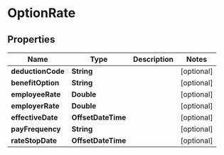 

# OptionRate


## Properties

| Name | Type | Description | Notes |
|------------ | ------------- | ------------- | -------------|
|**deductionCode** | **String** |  |  [optional] |
|**benefitOption** | **String** |  |  [optional] |
|**employeeRate** | **Double** |  |  [optional] |
|**employerRate** | **Double** |  |  [optional] |
|**effectiveDate** | **OffsetDateTime** |  |  [optional] |
|**payFrequency** | **String** |  |  [optional] |
|**rateStopDate** | **OffsetDateTime** |  |  [optional] |



